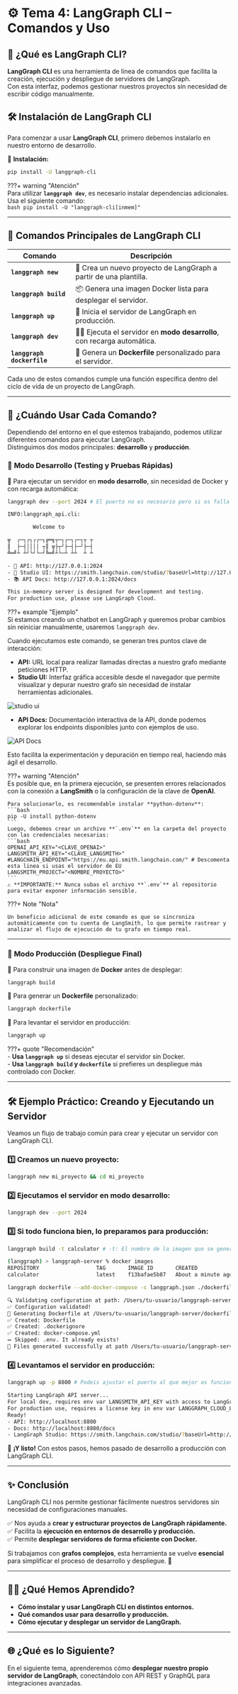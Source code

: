 # ⚙️ Tema 4: LangGraph CLI – Comandos y Uso  

## 🚀 ¿Qué es LangGraph CLI?  

**LangGraph CLI** es una herramienta de línea de comandos que facilita la creación, ejecución y despliegue de servidores de LangGraph.  
Con esta interfaz, podemos gestionar nuestros proyectos sin necesidad de escribir código manualmente.  

## 🛠️ Instalación de LangGraph CLI  

Para comenzar a usar **LangGraph CLI**, primero debemos instalarlo en nuestro entorno de desarrollo.  

📌 **Instalación:**  

```bash
pip install -U langgraph-cli
```  

???+ warning "Atención"  
    Para utilizar **`langgraph dev`**, es necesario instalar dependencias adicionales. Usa el siguiente comando:  
    ```bash
    pip install -U "langgraph-cli[inmem]"
    ``` 

---

## 📝 **Comandos Principales de LangGraph CLI**  

| Comando | Descripción |
|---------|------------|
| **`langgraph new`**  | 🌱 Crea un nuevo proyecto de LangGraph a partir de una plantilla. |
| **`langgraph build`**  | 📦 Genera una imagen Docker lista para desplegar el servidor. |
| **`langgraph up`**  | 🚀 Inicia el servidor de LangGraph en producción. |
| **`langgraph dev`**  | 🏃‍♀️ Ejecuta el servidor en **modo desarrollo**, con recarga automática. |
| **`langgraph dockerfile`**  | 🐳 Genera un **Dockerfile** personalizado para el servidor. |

Cada uno de estos comandos cumple una función específica dentro del ciclo de vida de un proyecto de LangGraph.  

---

## 🎯 **¿Cuándo Usar Cada Comando?**  

Dependiendo del entorno en el que estemos trabajando, podemos utilizar diferentes comandos para ejecutar LangGraph.  
Distinguimos dos modos principales: **desarrollo** y **producción**.  

### 🔹 **Modo Desarrollo (Testing y Pruebas Rápidas)**  

📌 Para ejecutar un servidor en **modo desarrollo**, sin necesidad de Docker y con recarga automática:  
 
```bash
langgraph dev --port 2024 # El puerto no es necesario pero si os falla por defecto probad este.
```  

```bash title="Resultado"
INFO:langgraph_api.cli:

        Welcome to

╦  ┌─┐┌┐┌┌─┐╔═╗┬─┐┌─┐┌─┐┬ ┬
║  ├─┤││││ ┬║ ╦├┬┘├─┤├─┘├─┤
╩═╝┴ ┴┘└┘└─┘╚═╝┴└─┴ ┴┴  ┴ ┴

- 🚀 API: http://127.0.0.1:2024
- 🎨 Studio UI: https://smith.langchain.com/studio/?baseUrl=http://127.0.0.1:2024
- 📚 API Docs: http://127.0.0.1:2024/docs

This in-memory server is designed for development and testing.
For production use, please use LangGraph Cloud.
```

???+ example "Ejemplo"  
    Si estamos creando un chatbot en LangGraph y queremos probar cambios sin reiniciar manualmente, usaremos `langgraph dev`.  

Cuando ejecutamos este comando, se generan tres puntos clave de interacción:  

- **API:** URL local para realizar llamadas directas a nuestro grafo mediante peticiones HTTP.  
- **Studio UI:** Interfaz gráfica accesible desde el navegador que permite visualizar y depurar nuestro grafo sin necesidad de instalar herramientas adicionales.  

![studio ui](../assets/img/curso3/tema4/image.png)

- **API Docs:** Documentación interactiva de la API, donde podemos explorar los endpoints disponibles junto con ejemplos de uso.  

![API Docs](../assets/img/curso3/tema4/image2.png)

Esto facilita la experimentación y depuración en tiempo real, haciendo más ágil el desarrollo.  

???+ warning "Atención"  
    Es posible que, en la primera ejecución, se presenten errores relacionados con la conexión a **LangSmith** o la configuración de la clave de **OpenAI**.  
      
    Para solucionarlo, es recomendable instalar **python-dotenv**:  
    ```bash
    pip -U install python-dotenv
    ```
    Luego, debemos crear un archivo **`.env`** en la carpeta del proyecto con las credenciales necesarias:  
    ```bash
    OPENAI_API_KEY="<CLAVE_OPENAI>"
    LANGSMITH_API_KEY="<CLAVE_LANGSMITH>"
    #LANGCHAIN_ENDPOINT="https://eu.api.smith.langchain.com/" # Descomenta esta linea si usas el servidor de EU
    LANGSMITH_PROJECT="<NOMBRE_PROYECTO>"
    ```
    ⚠ **IMPORTANTE:** Nunca subas el archivo **`.env`** al repositorio para evitar exponer información sensible.  

???+ Note "Nota"  

    Un beneficio adicional de este comando es que se sincroniza automáticamente con tu cuenta de LangSmith, lo que permite rastrear y analizar el flujo de ejecución de tu grafo en tiempo real.  


---

### 🔹 **Modo Producción (Despliegue Final)**  

📌 Para construir una imagen de **Docker** antes de desplegar:  

```bash
langgraph build 
``` 

📌 Para generar un **Dockerfile** personalizado:  

```bash
langgraph dockerfile 
``` 

📌 Para levantar el servidor en producción:  
 
```bash
langgraph up
``` 

???+ quote "Recomendación"  
    - **Usa `langgraph up`** si deseas ejecutar el servidor sin Docker.  
    - **Usa `langgraph build` y `dockerfile`** si prefieres un despliegue más controlado con Docker.  

---

## 🛠️ **Ejemplo Práctico: Creando y Ejecutando un Servidor**  

Veamos un flujo de trabajo común para crear y ejecutar un servidor con LangGraph CLI.  

### 1️⃣ **Creamos un nuevo proyecto:**  
  
```bash
langgraph new mi_proyecto && cd mi_proyecto
``` 

### 2️⃣ **Ejecutamos el servidor en modo desarrollo:**  
 
```bash
langgraph dev --port 2024
``` 

### 3️⃣ **Si todo funciona bien, lo preparamos para producción:**  

```bash
langgraph build -t calculator # -t: El nombre de la imagen que se generará
``` 

```bash title="Resultado" hl_lines="3"
(langgraph) > langgraph-server % docker images
REPOSITORY                  TAG       IMAGE ID       CREATED              SIZE
calculator                  latest    f13bafae5b87   About a minute ago   897MB
```

```bash
langgraph dockerfile --add-docker-compose -c langgraph.json ./dockerfile
``` 

```bash title="Resultado"
🔍 Validating configuration at path: /Users/tu-usuario/langgraph-server/langgraph.json
✅ Configuration validated!
📝 Generating Dockerfile at /Users/tu-usuario/langgraph-server/dockerfile
✅ Created: Dockerfile
✅ Created: .dockerignore
✅ Created: docker-compose.yml
➖ Skipped: .env. It already exists!
🎉 Files generated successfully at path /Users/tu-usuario/langgraph-server!
```

### 4️⃣ **Levantamos el servidor en producción:**  
 
```bash
langgraph up -p 8800 # Podeis ajustar el puerto al que mejor os funcione.
``` 

```bash title="Resultado"
Starting LangGraph API server...
For local dev, requires env var LANGSMITH_API_KEY with access to LangGraph Cloud closed beta.
For production use, requires a license key in env var LANGGRAPH_CLOUD_LICENSE_KEY.
Ready!       
- API: http://localhost:8800
- Docs: http://localhost:8800/docs
- LangGraph Studio: https://smith.langchain.com/studio/?baseUrl=http://127.0.0.1:8800
```


📌 **¡Y listo!** Con estos pasos, hemos pasado de desarrollo a producción con LangGraph CLI.  

---

## ✨ Conclusión  

LangGraph CLI nos permite gestionar fácilmente nuestros servidores sin necesidad de configuraciones manuales.  

✅ Nos ayuda a **crear y estructurar proyectos de LangGraph rápidamente.**  
✅ Facilita la **ejecución en entornos de desarrollo y producción.**  
✅ Permite **desplegar servidores de forma eficiente con Docker.**  

Si trabajamos con **grafos complejos**, esta herramienta se vuelve **esencial** para simplificar el proceso de desarrollo y despliegue. 🚀  

---

## 🧑‍🏫 **¿Qué Hemos Aprendido?**  

- **Cómo instalar y usar LangGraph CLI en distintos entornos.**  
- **Qué comandos usar para desarrollo y producción.**  
- **Cómo ejecutar y desplegar un servidor de LangGraph.**  

---

## 🌐 **¿Qué es lo Siguiente?**  

En el siguiente tema, aprenderemos cómo **desplegar nuestro propio servidor de LangGraph**, conectándolo con API REST y GraphQL para integraciones avanzadas.  